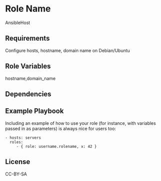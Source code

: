 Role Name
=========

AnsibleHost

Requirements
------------

Configure hosts, hostname, domain name on Debian/Ubuntu

Role Variables
--------------

hostname,domain_name

Dependencies
------------


Example Playbook
----------------

Including an example of how to use your role (for instance, with variables passed in as parameters) is always nice for users too:

    - hosts: servers
      roles:
         - { role: username.rolename, x: 42 }

License
-------

CC-BY-SA

